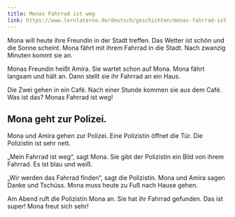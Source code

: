 ```yaml
---
title: Monas Fahrrad ist weg
link: https://www.lernlaterne.de/deutsch/geschichten/monas-fahrrad-ist-weg
---
```


Mona will heute ihre Freundin in der Stadt treffen. Das Wetter ist schön und die Sonne scheint. Mona fährt mit ihrem Fahrrad in die Stadt. Nach zwanzig Minuten kommt sie an.

Monas Freundin heißt Amira. Sie wartet schon auf Mona. Mona fährt langsam und hält an. Dann stellt sie ihr Fahrrad an ein Haus.

Die Zwei gehen in ein Café. Nach einer Stunde kommen sie aus dem Café. Was ist das? Monas Fahrrad ist weg!

## Mona geht zur Polizei.

Mona und Amira gehen zur Polizei. Eine Polizistin öffnet die Tür. Die Polizistin ist sehr nett.

„Mein Fahrrad ist weg“, sagt Mona. Sie gibt der Polizistin ein Bild von ihrem Fahrrad. Es ist blau und weiß.

„Wir werden das Fahrrad finden“, sagt die Polizistin. Mona und Amira sagen Danke und Tschüss. Mona muss heute zu Fuß nach Hause gehen.

Am Abend ruft die Polizistin Mona an. Sie hat ihr Fahrrad gefunden. Das ist super! Mona freut sich sehr! 